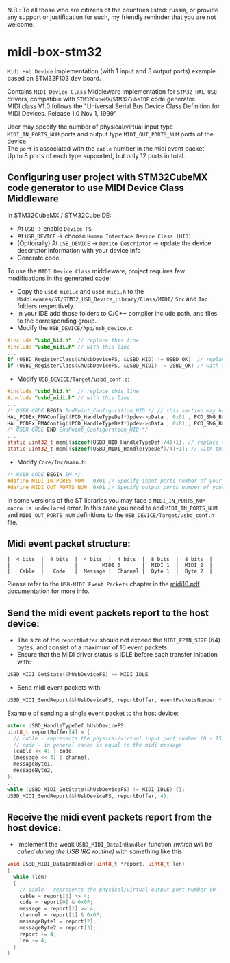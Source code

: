 N.B.: To all those who are citizens of the countries listed: russia, or provide any support or justification for such, my friendly reminder that you are not welcome.

# midi-box-stm32

`Midi Hub Device` implementation (with 1 input and 3 output ports) example based on STM32F103 dev board.  
  
Contains `MIDI Device Class` Middleware implementation for `STM32 HAL USB` drivers, compatible with `STM32CubeMX`/`STM32CubeIDE` code generator.  
MIDI class V1.0 follows the "Universal Serial Bus Device Class Definition for MIDI Devices. Release 1.0 Nov 1, 1999"  
  
User may specify the number of physical/virtual input type `MIDI_IN_PORTS_NUM` ports and output type `MIDI_OUT_PORTS_NUM` ports of the device.  
The `port` is associated  with the `cable` number in the midi event packet.  
Up to 8 ports of each type supported, but only 12 ports in total.  

## Configuring user project with STM32CubeMX code generator to use MIDI Device Class Middleware

In STM32CubeMX / STM32CubeIDE:
* At `USB` -> enable `Device FS`
* At `USB_DEVICE` -> choose `Human Interface Device Class (HID)`
* (Optionally) At `USB_DEVICE` -> `Device Descriptor` -> update the device descriptor information with your device info
* Generate code
  
To use the `MIDI Device Class` middleware, project requires few modifications in the generated code:
* Copy the `usbd_midi.c` and `usbd_midi.h` to the `Middlewares/ST/STM32_USB_Device_Library/Class/MIDI/` `Src` and `Inc` folders respectively.
* In your IDE add those folders to C/C++ compiler include path, and files to the corresponding group.
* Modify the `USB_DEVICE/App/usb_device.c`:
```C
#include "usbd_hid.h"  // replace this line
#include "usbd_midi.h" // with this line
...
if (USBD_RegisterClass(&hUsbDeviceFS, &USBD_HID) != USBD_OK)  // replace this line
if (USBD_RegisterClass(&hUsbDeviceFS, &USBD_MIDI) != USBD_OK) // with this line
```
* Modify `USB_DEVICE/Target/usbd_conf.c`:
```C
#include "usbd_hid.h"  // replace this line
#include "usbd_midi.h" // with this line
...
/* USER CODE BEGIN EndPoint_Configuration_HID */ // this section may be absent if your device has no PMA, so no action required
HAL_PCDEx_PMAConfig((PCD_HandleTypeDef*)pdev->pData , 0x01 , PCD_SNG_BUF, 0xC0); // add this line
HAL_PCDEx_PMAConfig((PCD_HandleTypeDef*)pdev->pData , 0x81 , PCD_SNG_BUF, 0x100); // leave this line as is
/* USER CODE END EndPoint_Configuration_HID */
...
static uint32_t mem[(sizeof(USBD_HID_HandleTypeDef)/4)+1]; // replace this line
static uint32_t mem[(sizeof(USBD_MIDI_HandleTypeDef)/4)+1]; // with this line
```
* Modify `Core/Inc/main.h`:
```C
/* USER CODE BEGIN EM */
#define MIDI_IN_PORTS_NUM   0x01 // Specify input ports number of your device
#define MIDI_OUT_PORTS_NUM  0x01 // Specify output ports number of your device
```
In some versions of the ST libraries you may face a `MIDI_IN_PORTS_NUM macro is undeclared` error. In this case you need to add `MIDI_IN_PORTS_NUM` and `MIDI_OUT_PORTS_NUM` definitions to the `USB_DEVICE/Target/usbd_conf.h` file.

## Midi event packet structure:
```
|  4 bits  |  4 bits  |  4 bits  |  4 bits  |  8 bits  |  8 bits  |
|          |          |        MIDI_0       |  MIDI_1  |  MIDI_2  |
|   Cable  |   Code   |  Message |  Channel |  Byte 1  |  Byte 2  |
```
Please refer to the `USB-MIDI Event Packets` chapter in the [midi10.pdf](https://github.com/Hypnotriod/midi-box-stm32/blob/master/doc/midi10.pdf) documentation for more info.  
## Send the midi event packets report to the host device:
* The size of the `reportBuffer` should not exceed the `MIDI_EPIN_SIZE` (64) bytes, and consist of a maximum of 16 event packets.
* Ensure that the MIDI driver status is IDLE before each transfer initiation with:
```C
USBD_MIDI_GetState(&hUsbDeviceFS) == MIDI_IDLE
```
* Send midi event packets with:
```C
USBD_MIDI_SendReport(&hUsbDeviceFS, reportBuffer, eventPacketsNumber * 4);
```
Example of sending a single event packet to the host device:
```C
extern USBD_HandleTypeDef hUsbDeviceFS;
uint8_t reportBuffer[4] = {
  // cable - represents the physical/virtual input port number (0 - 15) of the device
  // code - in general cases is equal to the midi message
  (cable << 4) | code,
  (message << 4) | channel,
  messageByte1,
  messageByte2,
};
...
while (USBD_MIDI_GetState(&hUsbDeviceFS) != MIDI_IDLE) {};
USBD_MIDI_SendReport(&hUsbDeviceFS, reportBuffer, 4);
```
## Receive the midi event packets report from the host device:
* Implement the weak `USBD_MIDI_DataInHandler` function *(which will be called during the USB IRQ routine)* with something like this:
```C
void USBD_MIDI_DataInHandler(uint8_t *report, uint8_t len)
{
  while (len)
  {
    // cable - represents the physical/virtual output port number (0 - 15) of the device
    cable = report[0] >> 4;
    code = report[0] & 0x0F;
    message = report[1] >> 4;
    channel = report[1] & 0x0F;
    messageByte1 = report[2];
    messageByte2 = report[3];
    report += 4;
    len -= 4;
  }
}
```
